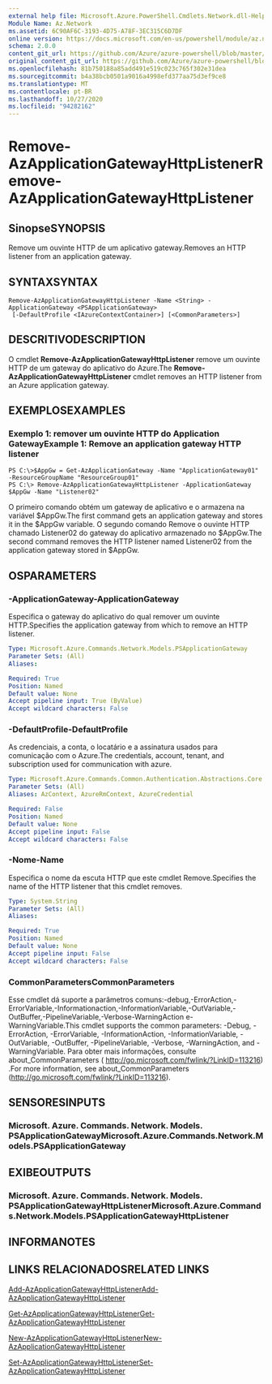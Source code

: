 ```yaml
---
external help file: Microsoft.Azure.PowerShell.Cmdlets.Network.dll-Help.xml
Module Name: Az.Network
ms.assetid: 6C90AF6C-3193-4D75-A78F-3EC315C6D7DF
online version: https://docs.microsoft.com/en-us/powershell/module/az.network/remove-azapplicationgatewayhttplistener
schema: 2.0.0
content_git_url: https://github.com/Azure/azure-powershell/blob/master/src/Network/Network/help/Remove-AzApplicationGatewayHttpListener.md
original_content_git_url: https://github.com/Azure/azure-powershell/blob/master/src/Network/Network/help/Remove-AzApplicationGatewayHttpListener.md
ms.openlocfilehash: 81b750188a85add491e519c023c765f302e31dea
ms.sourcegitcommit: b4a38bcb0501a9016a4998efd377aa75d3ef9ce8
ms.translationtype: MT
ms.contentlocale: pt-BR
ms.lasthandoff: 10/27/2020
ms.locfileid: "94282162"
---
```

# <span data-ttu-id="e19f5-101">Remove-AzApplicationGatewayHttpListener</span><span class="sxs-lookup"><span data-stu-id="e19f5-101">Remove-AzApplicationGatewayHttpListener</span></span>

## <span data-ttu-id="e19f5-102">Sinopse</span><span class="sxs-lookup"><span data-stu-id="e19f5-102">SYNOPSIS</span></span>
<span data-ttu-id="e19f5-103">Remove um ouvinte HTTP de um aplicativo gateway.</span><span class="sxs-lookup"><span data-stu-id="e19f5-103">Removes an HTTP listener from an application gateway.</span></span>

## <span data-ttu-id="e19f5-104">SYNTAX</span><span class="sxs-lookup"><span data-stu-id="e19f5-104">SYNTAX</span></span>

```
Remove-AzApplicationGatewayHttpListener -Name <String> -ApplicationGateway <PSApplicationGateway>
 [-DefaultProfile <IAzureContextContainer>] [<CommonParameters>]
```

## <span data-ttu-id="e19f5-105">DESCRITIVO</span><span class="sxs-lookup"><span data-stu-id="e19f5-105">DESCRIPTION</span></span>
<span data-ttu-id="e19f5-106">O cmdlet **Remove-AzApplicationGatewayHttpListener** remove um ouvinte HTTP de um gateway do aplicativo do Azure.</span><span class="sxs-lookup"><span data-stu-id="e19f5-106">The **Remove-AzApplicationGatewayHttpListener** cmdlet removes an HTTP listener from an Azure application gateway.</span></span>

## <span data-ttu-id="e19f5-107">EXEMPLOS</span><span class="sxs-lookup"><span data-stu-id="e19f5-107">EXAMPLES</span></span>

### <span data-ttu-id="e19f5-108">Exemplo 1: remover um ouvinte HTTP do Application Gateway</span><span class="sxs-lookup"><span data-stu-id="e19f5-108">Example 1: Remove an application gateway HTTP listener</span></span>
```
PS C:\>$AppGw = Get-AzApplicationGateway -Name "ApplicationGateway01" -ResourceGroupName "ResourceGroup01"
PS C:\> Remove-AzApplicationGatewayHttpListener -ApplicationGateway $AppGw -Name "Listener02"
```

<span data-ttu-id="e19f5-109">O primeiro comando obtém um gateway de aplicativo e o armazena na variável $AppGw.</span><span class="sxs-lookup"><span data-stu-id="e19f5-109">The first command gets an application gateway and stores it in the $AppGw variable.</span></span>
<span data-ttu-id="e19f5-110">O segundo comando Remove o ouvinte HTTP chamado Listener02 do gateway do aplicativo armazenado no $AppGw.</span><span class="sxs-lookup"><span data-stu-id="e19f5-110">The second command removes the HTTP listener named Listener02 from the application gateway stored in $AppGw.</span></span>

## <span data-ttu-id="e19f5-111">OS</span><span class="sxs-lookup"><span data-stu-id="e19f5-111">PARAMETERS</span></span>

### <span data-ttu-id="e19f5-112">-ApplicationGateway</span><span class="sxs-lookup"><span data-stu-id="e19f5-112">-ApplicationGateway</span></span>
<span data-ttu-id="e19f5-113">Especifica o gateway do aplicativo do qual remover um ouvinte HTTP.</span><span class="sxs-lookup"><span data-stu-id="e19f5-113">Specifies the application gateway from which to remove an HTTP listener.</span></span>

```yaml
Type: Microsoft.Azure.Commands.Network.Models.PSApplicationGateway
Parameter Sets: (All)
Aliases:

Required: True
Position: Named
Default value: None
Accept pipeline input: True (ByValue)
Accept wildcard characters: False
```

### <span data-ttu-id="e19f5-114">-DefaultProfile</span><span class="sxs-lookup"><span data-stu-id="e19f5-114">-DefaultProfile</span></span>
<span data-ttu-id="e19f5-115">As credenciais, a conta, o locatário e a assinatura usados para comunicação com o Azure.</span><span class="sxs-lookup"><span data-stu-id="e19f5-115">The credentials, account, tenant, and subscription used for communication with azure.</span></span>

```yaml
Type: Microsoft.Azure.Commands.Common.Authentication.Abstractions.Core.IAzureContextContainer
Parameter Sets: (All)
Aliases: AzContext, AzureRmContext, AzureCredential

Required: False
Position: Named
Default value: None
Accept pipeline input: False
Accept wildcard characters: False
```

### <span data-ttu-id="e19f5-116">-Nome</span><span class="sxs-lookup"><span data-stu-id="e19f5-116">-Name</span></span>
<span data-ttu-id="e19f5-117">Especifica o nome da escuta HTTP que este cmdlet Remove.</span><span class="sxs-lookup"><span data-stu-id="e19f5-117">Specifies the name of the HTTP listener that this cmdlet removes.</span></span>

```yaml
Type: System.String
Parameter Sets: (All)
Aliases:

Required: True
Position: Named
Default value: None
Accept pipeline input: False
Accept wildcard characters: False
```

### <span data-ttu-id="e19f5-118">CommonParameters</span><span class="sxs-lookup"><span data-stu-id="e19f5-118">CommonParameters</span></span>
<span data-ttu-id="e19f5-119">Esse cmdlet dá suporte a parâmetros comuns:-debug,-ErrorAction,-ErrorVariable,-Informationaction,-InformationVariable,-OutVariable,-OutBuffer,-PipelineVariable,-Verbose-WarningAction e-WarningVariable.</span><span class="sxs-lookup"><span data-stu-id="e19f5-119">This cmdlet supports the common parameters: -Debug, -ErrorAction, -ErrorVariable, -InformationAction, -InformationVariable, -OutVariable, -OutBuffer, -PipelineVariable, -Verbose, -WarningAction, and -WarningVariable.</span></span> <span data-ttu-id="e19f5-120">Para obter mais informações, consulte about_CommonParameters ( http://go.microsoft.com/fwlink/?LinkID=113216) .</span><span class="sxs-lookup"><span data-stu-id="e19f5-120">For more information, see about_CommonParameters (http://go.microsoft.com/fwlink/?LinkID=113216).</span></span>

## <span data-ttu-id="e19f5-121">SENSORES</span><span class="sxs-lookup"><span data-stu-id="e19f5-121">INPUTS</span></span>

### <span data-ttu-id="e19f5-122">Microsoft. Azure. Commands. Network. Models. PSApplicationGateway</span><span class="sxs-lookup"><span data-stu-id="e19f5-122">Microsoft.Azure.Commands.Network.Models.PSApplicationGateway</span></span>

## <span data-ttu-id="e19f5-123">EXIBE</span><span class="sxs-lookup"><span data-stu-id="e19f5-123">OUTPUTS</span></span>

### <span data-ttu-id="e19f5-124">Microsoft. Azure. Commands. Network. Models. PSApplicationGatewayHttpListener</span><span class="sxs-lookup"><span data-stu-id="e19f5-124">Microsoft.Azure.Commands.Network.Models.PSApplicationGatewayHttpListener</span></span>

## <span data-ttu-id="e19f5-125">INFORMA</span><span class="sxs-lookup"><span data-stu-id="e19f5-125">NOTES</span></span>

## <span data-ttu-id="e19f5-126">LINKS RELACIONADOS</span><span class="sxs-lookup"><span data-stu-id="e19f5-126">RELATED LINKS</span></span>

[<span data-ttu-id="e19f5-127">Add-AzApplicationGatewayHttpListener</span><span class="sxs-lookup"><span data-stu-id="e19f5-127">Add-AzApplicationGatewayHttpListener</span></span>](./Add-AzApplicationGatewayHttpListener.md)

[<span data-ttu-id="e19f5-128">Get-AzApplicationGatewayHttpListener</span><span class="sxs-lookup"><span data-stu-id="e19f5-128">Get-AzApplicationGatewayHttpListener</span></span>](./Get-AzApplicationGatewayHttpListener.md)

[<span data-ttu-id="e19f5-129">New-AzApplicationGatewayHttpListener</span><span class="sxs-lookup"><span data-stu-id="e19f5-129">New-AzApplicationGatewayHttpListener</span></span>](./New-AzApplicationGatewayHttpListener.md)

[<span data-ttu-id="e19f5-130">Set-AzApplicationGatewayHttpListener</span><span class="sxs-lookup"><span data-stu-id="e19f5-130">Set-AzApplicationGatewayHttpListener</span></span>](./Set-AzApplicationGatewayHttpListener.md)


